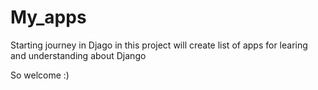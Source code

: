 # My_apps

Starting journey in Djago in this project will create list of apps for learing and understanding about Django 

So welcome :)

